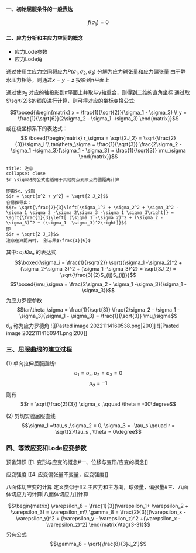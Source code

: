 #### 一、初始屈服条件的一般表达
$$f(\sigma_{ij}) = 0 \tag{2-1}$$
#### 二、应力分析和主应力空间的概念
- 应力Lode参数
- 应力Lode角

通过使用主应力空间将应力$P(\sigma_1,\sigma_2,\sigma_3)$ 分解为应力球张量和应力偏张量
由于静水压力相等，则通过$x= y= z$ 投影到π平面上

通过使$\sigma_2$ 对应的轴投影到$\pi$平面上并取与y轴重合，则得到二维的直角坐标
通过取$\sqrt{2}$的线段进行计算，则可得对应的坐标变换公式: 

$$\boxed{\begin{matrix}
x = \frac{1}{\sqrt{2}}(\sigma_1 - \sigma_3) \\
y = \frac{1}{\sqrt{6}}(2\sigma_2 - \sigma_1 -\sigma_3)
\end{matrix}}$$
或在极坐标系下的表达式：
$$ \boxed{\begin{matrix}
r_\sigma = \sqrt{2J_2} = \sqrt{\frac{2}{3}}\sigma_i \\
tan\theta_\sigma  = \frac{1}{\sqrt{3}} \frac{2\sigma_2 - \sigma_1 -\sigma_3}{\sigma_1 - \sigma_3} = \frac{1}{\sqrt{3}} \mu_\sigma
\end{matrix}}$$
`````ad-caution
title: 注意
collapse: close
$r_\sigma$的公式也适用于其他的点到原点的圆距离计算

即由$x, y$则
$$r = \sqrt{x^2 + y^2} = \sqrt{2 J_2}$$
容易推导出: 
$$r= \sqrt{\frac{2}{3}\left[\sigma_1^2 + \sigma_2^2 + \sigma_3^2 - \sigma_1 \sigma_2 -\sigma_2\sigma_3 -\sigma_1 \sigma_3\right]} = \sqrt{\frac{1}{3}\left[ (\sigma_1 -\sigma_2)^2 + (\sigma_2 - \sigma_3)^2 + (\sigma_1 -\sigma_3)^2\right]}$$
即
$$r = \sqrt{2 J_2}$$
注意在算距离时， 别忘乘$\frac{1}{6}$
`````

其中: $\sigma_i 和 \mu_\sigma$ 的表达式
$$\boxed{\sigma_i = \frac{1}{\sqrt{2}} \sqrt{(\sigma_1 -\sigma_2)^2 + (\sigma_2-\sigma_3)^2 + (\sigma_1 -\sigma_3)^2}  = \sqrt{3J_2} = \sqrt{\frac{3}{2}S_{ij}S_{ij}}}$$
$$\boxed{\mu_\sigma = \frac{2\sigma_2 - \sigma_1 -\sigma_3}{\sigma_1 - \sigma_3}}$$
为应力罗德参数
$$tan\theta_\sigma  = \frac{1}{\sqrt{3}} \frac{2\sigma_2 - \sigma_1 -\sigma_3}{\sigma_1 - \sigma_3} = \frac{1}{\sqrt{3}} \mu_\sigma$$
$\theta_\sigma$ 称为应力罗德角
![[Pasted image 20221114160538.png|200]]
![[Pasted image 20221114160941.png|200]]

### 三、屈服曲线的建立过程
(1) 单向拉伸屈服直线:
$$\sigma_1 = \sigma_s,\sigma_2 = \sigma_3 = 0$$
 $$\mu_\sigma = -1$$
则有 
$$r = \sqrt{\frac{2}{3}} \sigma_s ,\qquad \theta = -30\degree$$

(2) 剪切实验屈服直线
$$\sigma_1 =\tau_s ,\sigma_2 = 0, \sigma_3 = -\tau_s \qquad r = \sqrt{2}\tau_s , \theta = 0\degree$$

### 四、等效应变和Lode应变参数

预备知识
[[1. 变形与应变的概念#一、位移与变形/应变的概念]]

应变强度
[[4. 应变偏张量不变量，应变强度]]

八面体切应变的计算
定义类似于[[2.主应力和主方向，球张量，偏张量#三、八面体切应力的计算|八面体切应力]]计算

$$\begin{matrix}
\varepsilon_8 = \frac{1}{3}(\varepsilon_1+ \varepsilon_2 + \varepsilon_3) = \varepsilon_m\\
\gamma_8 = \frac{2}{3}[(\varepsilon_x - \varepsilon_y)^2 + (\varepsilon_y - \varepsilon_z)^2 +(\varepsilon_x -\varepsilon_z)^2]  \end{matrix}\tag{3-31}$$
另有公式
$$\gamma_8 = \sqrt{\frac{8}{3}J_2'}$$


